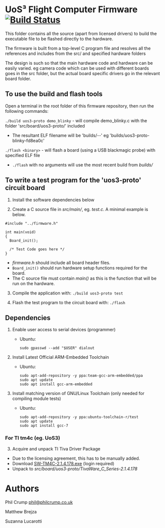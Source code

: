 # UoS³ Flight Computer Firmware [![Build Status](https://travis-ci.org/uos3/obc-firmware.svg?branch=master)](https://travis-ci.org/uos3/obc-firmware)

This folder contains all the source (apart from licensed drivers) to build the executable file to be flashed directly to the hardware.

The firmware is built from a top-level C program file and resolves all the references and includes from the src/ and specified hardware folders

The design is such so that the main hardware code and hardware can be easily varied. eg camera code which can be used with different boards goes in the src folder, but the actual board specific drivers go in the relevant board folder.

## To use the build and flash tools

Open a terminal in the root folder of this firmware repository, then run the following commands:

`./build uos3-proto demo_blinky` - will compile demo_blinky.c with the folder 'src/board/uos3-proto/' included

  * The resultant ELF filename will be 'builds/_<board>-<program>-<gitref>_' eg 'builds/uos3-proto-blinky-fd8ea0c'

`./flash <binary>` - will flash a board (using a USB blackmagic probe) with specified ELF file

  * `./flash` with no arguments will use the most recent build from _builds/_


## To write a test program for the 'uos3-proto' circuit board

1. Install the software dependencies below

2. Create a C source file in _src/main/_, eg. *test.c*. A minimal example is below.
```
#include "../firmware.h"

int main(void)
{
  Board_init();

  /* Test Code goes here */
}
```

  * *firmware.h* should include all board header files.
  * `Board_init()` should run hardware setup functions required for the board.
  * The C source file must contain *main()* as this is the function that will be run on the hardware.

3. Compile the application with: `./build uos3-proto test`

4. Flash the test program to the circuit board with: `./flash`

## Dependencies 

1. Enable user access to serial devices (programmer)
    * Ubuntu:
      ```
      sudo gpasswd --add "$USER" dialout
      ```

2. Install Latest Official ARM-Embedded Toolchain
    * Ubuntu:
      ```
      sudo apt-add-repository -y ppa:team-gcc-arm-embedded/ppa
      sudo apt update
      sudo apt install gcc-arm-embedded
      ```

3. Install matching version of GNU/Linux Toolchain (only needed for compiling module tests)
    * Ubuntu:
      ```
      sudo apt-add-repository -y ppa:ubuntu-toolchain-r/test
      sudo apt update
      sudo apt install gcc-7
      ```

### For TI tm4c (eg. UoS3)

3. Acquire and unpack TI Tiva Driver Package
  * Due to the licensing agreement, this has to be manually added.
  * Download [SW-TM4C-2.1.4.178.exe](http://software-dl.ti.com/tiva-c/SW-TM4C/latest/index_FDS.html) (login required)
  * Unpack to _src/board/uos3-proto/TivaWare_C_Series-2.1.4.178_

# Authors

Phil Crump <phil@philcrump.co.uk>

Matthew Brejza

Suzanna Lucarotti
